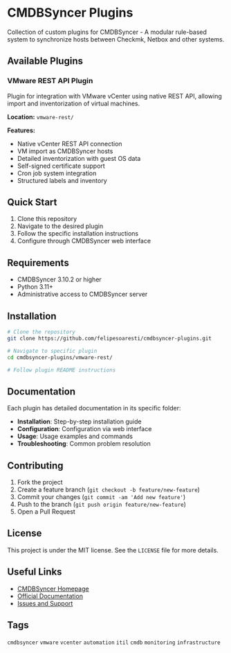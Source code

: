 # CMDBSyncer Plugins

Collection of custom plugins for CMDBSyncer - A modular rule-based system to synchronize hosts between Checkmk, Netbox and other systems.

## Available Plugins

### VMware REST API Plugin
Plugin for integration with VMware vCenter using native REST API, allowing import and inventorization of virtual machines.

**Location:** `vmware-rest/`

**Features:**
- Native vCenter REST API connection
- VM import as CMDBSyncer hosts
- Detailed inventorization with guest OS data
- Self-signed certificate support
- Cron job system integration
- Structured labels and inventory

## Quick Start

1. Clone this repository
2. Navigate to the desired plugin
3. Follow the specific installation instructions
4. Configure through CMDBSyncer web interface

## Requirements

- CMDBSyncer 3.10.2 or higher
- Python 3.11+
- Administrative access to CMDBSyncer server

## Installation

```bash
# Clone the repository
git clone https://github.com/felipesoaresti/cmdbsyncer-plugins.git

# Navigate to specific plugin
cd cmdbsyncer-plugins/vmware-rest/

# Follow plugin README instructions
```

## Documentation

Each plugin has detailed documentation in its specific folder:

- **Installation**: Step-by-step installation guide
- **Configuration**: Configuration via web interface
- **Usage**: Usage examples and commands
- **Troubleshooting**: Common problem resolution

## Contributing

1. Fork the project
2. Create a feature branch (`git checkout -b feature/new-feature`)
3. Commit your changes (`git commit -am 'Add new feature'`)
4. Push to the branch (`git push origin feature/new-feature`)
5. Open a Pull Request

## License

This project is under the MIT license. See the `LICENSE` file for more details.

## Useful Links

- [CMDBSyncer Homepage](https://cmdbsyncer.de)
- [Official Documentation](https://docs.cmdbsyncer.de)
- [Issues and Support](https://github.com/felipesoaresti/cmdbsyncer-plugins/issues)

## Tags

`cmdbsyncer` `vmware` `vcenter` `automation` `itil` `cmdb` `monitoring` `infrastructure`